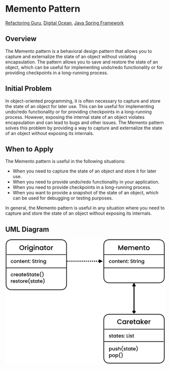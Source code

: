 # Memento Pattern
[Refactoring Guru](https://refactoring.guru/design-patterns/memento), [Digital Ocean](https://www.digitalocean.com/community/tutorials/memento-design-pattern-java), [Java Spring Framework](https://springframework.guru/gang-of-four-design-patterns/memento-pattern/)

## Overview
The Memento pattern is a behavioral design pattern that allows you to capture and externalize the state of an object without violating encapsulation. The pattern allows you to save and restore the state of an object, which can be useful for implementing undo/redo functionality or for providing checkpoints in a long-running process.

## Initial Problem
In object-oriented programming, it is often necessary to capture and store the state of an object for later use. This can be useful for implementing undo/redo functionality or for providing checkpoints in a long-running process. However, exposing the internal state of an object violates encapsulation and can lead to bugs and other issues. The Memento pattern solves this problem by providing a way to capture and externalize the state of an object without exposing its internals.

## When to Apply
The Memento pattern is useful in the following situations:

* When you need to capture the state of an object and store it for later use.
* When you need to provide undo/redo functionality in your application.
* When you need to provide checkpoints in a long-running process.
* When you want to provide a snapshot of the state of an object, which can be used for debugging or testing purposes.

In general, the Memento pattern is useful in any situation where you need to capture and store the state of an object without exposing its internals.

## UML Diagram

![Alt text](/src/behavioral/memento/UML.jpg)

